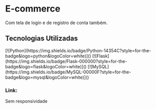 <h1>E-commerce</h1>
<p>Com tela de login e de registro de conta também.</p>
<h2>Tecnologias Utilizadas</h2>
[![Python](https://img.shields.io/badge/Python-14354C?style=for-the-badge&logo=python&logoColor=white)]() [![Flask](https://img.shields.io/badge/Flask-000000?style=for-the-badge&logo=flask&logoColor=white)]() [![MySQL](https://img.shields.io/badge/MySQL-00000F?style=for-the-badge&logo=mysql&logoColor=white)]() 


### Link: 
<p>Sem responsividade</p>
